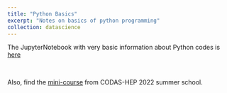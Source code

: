 ```yaml
---
title: "Python Basics"
excerpt: "Notes on basics of python programming"
collection: datascience
---
```



The JupyterNotebook with very basic information about Python codes is [here](https://github.com/abinashpun/DataScience_Notes/blob/main/Python_Notes.ipynb)

<br>

Also, find the [mini-course](https://github.com/henryiii/python-performance-minicourse/blob/master/00_intro.ipynb) from CODAS-HEP 2022 summer school.